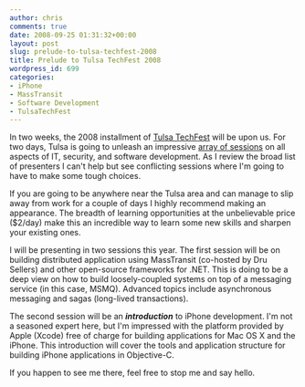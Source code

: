 ```yaml
---
author: chris
comments: true
date: 2008-09-25 01:31:32+00:00
layout: post
slug: prelude-to-tulsa-techfest-2008
title: Prelude to Tulsa TechFest 2008
wordpress_id: 699
categories:
- iPhone
- MassTransit
- Software Development
- TulsaTechFest
---
```


In two weeks, the 2008 installment of [Tulsa TechFest](http://techfests.com/Tulsa/2008/default.aspx) will be upon us. For two days, Tulsa is going to unleash an impressive [array of sessions](http://techfests.com/Tulsa/2008/Agenda/default.aspx) on all aspects of IT, security, and software development. As I review the broad list of presenters I can't help but see conflicting sessions where I'm going to have to make some tough choices.

If you are going to be anywhere near the Tulsa area and can manage to slip away from work for a couple of days I highly recommend making an appearance. The breadth of learning opportunities at the unbelievable price ($2/day) make this an incredible way to learn some new skills and sharpen your existing ones.

I will be presenting in two sessions this year. The first session will be on building distributed application using MassTransit (co-hosted by Dru Sellers) and other open-source frameworks for .NET. This is doing to be a deep view on how to build loosely-coupled systems on top of a messaging service (in this case, MSMQ). Advanced topics include asynchronous messaging and sagas (long-lived transactions).

The second session will be an **_introduction_** to iPhone development. I'm not a seasoned expert here, but I'm impressed with the platform provided by Apple (Xcode) free of charge for building applications for Mac OS X and the iPhone. This introduction will cover the tools and application structure for building iPhone applications in Objective-C.

If you happen to see me there, feel free to stop me and say hello. 
